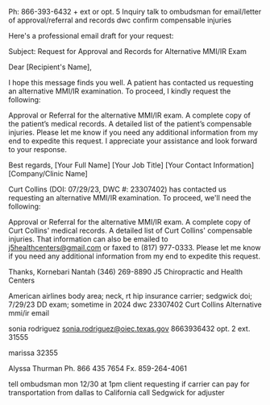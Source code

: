 Ph: 866-393-6432 + ext or opt. 5
Inquiry
talk to ombudsman for email/letter of approval/referral and records
dwc
confirm compensable injuries


Here's a professional email draft for your request:

Subject: Request for Approval and Records for Alternative MMI/IR Exam

Dear [Recipient's Name],

I hope this message finds you well. A patient has contacted us requesting an alternative MMI/IR examination. To proceed, I kindly request the following:

Approval or Referral for the alternative MMI/IR exam.
A complete copy of the patient’s medical records.
A detailed list of the patient’s compensable injuries.
Please let me know if you need any additional information from my end to expedite this request. I appreciate your assistance and look forward to your response.

Best regards,
[Your Full Name]
[Your Job Title]
[Your Contact Information]
[Company/Clinic Name]

Curt Collins (DOI: 07/29/23, DWC #: 23307402) has contacted us requesting an alternative MMI/IR examination.
To proceed, we'll need the following:

Approval or Referral for the alternative MMI/IR exam.
A complete copy of Curt Collins' medical records.
A detailed list of Curt Collins' compensable injuries.
That information can also be emailed to j5healthcenters@gmail.com or faxed to (817) 977-0333. Please let me know if you need any additional information from my end to expedite this request.

Thanks,
Kornebari Nantah
(346) 269-8890
J5 Chiropractic and Health Centers

American airlines
body area; neck, rt hip
insurance carrier; sedgwick
doi; 7/29/23
DD exam; sometime in 2024
dwc 23307402
Curt Collins
Alternative mmi/ir email

sonia rodriguez
sonia.rodriguez@oiec.texas.gov
8663936432 opt. 2 ext. 31555

marissa 32355

Alyssa Thurman
Ph. 866 435 7654
Fx. 859-264-4061

tell ombudsman
mon 12/30 at 1pm
client requesting if carrier can pay for transportation
from dallas to California
call Sedgwick for adjuster

